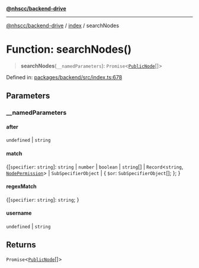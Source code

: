 [**@nhscc/backend-drive**](../../README.md)

***

[@nhscc/backend-drive](../../README.md) / [index](../README.md) / searchNodes

# Function: searchNodes()

> **searchNodes**(`__namedParameters`): `Promise`\<[`PublicNode`](../../db/type-aliases/PublicNode.md)[]\>

Defined in: [packages/backend/src/index.ts:678](https://github.com/nhscc/drive.api.hscc.bdpa.org/blob/df5b4b7c72e05ed9c30cb0da8579abce7387b8fa/packages/backend/src/index.ts#L678)

## Parameters

### \_\_namedParameters

#### after

`undefined` \| `string`

#### match

\{[`specifier`: `string`]: `string` \| `number` \| `boolean` \| `string`[] \| `Record`\<`string`, [`NodePermission`](../../db/type-aliases/NodePermission.md)\> \| `SubSpecifierObject` \| \{ `$or`: `SubSpecifierObject`[]; \}; \}

#### regexMatch

\{[`specifier`: `string`]: `string`; \}

#### username

`undefined` \| `string`

## Returns

`Promise`\<[`PublicNode`](../../db/type-aliases/PublicNode.md)[]\>
